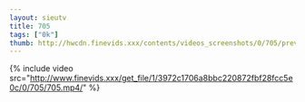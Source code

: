 ```yaml
--- 
layout: sieutv
title: 705
tags: ["0k"]
thumb: http://hwcdn.finevids.xxx/contents/videos_screenshots/0/705/preview.mp4.jpg
---
```

{% include video src="http://www.finevids.xxx/get_file/1/3972c1706a8bbc220872fbf28fcc5e0c/0/705/705.mp4/" %} 
